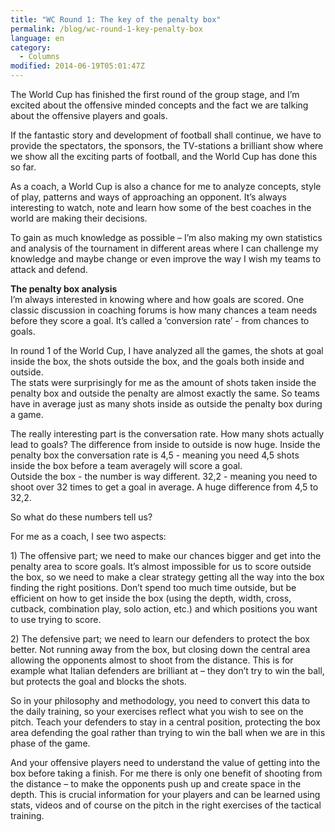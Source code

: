 ```yaml
---
title: "WC Round 1: The key of the penalty box"
permalink: /blog/wc-round-1-key-penalty-box
language: en
category:
  - Columns
modified: 2014-06-19T05:01:47Z
---
```


The World Cup has finished the first round of the group stage, and I’m excited about the offensive minded concepts and the fact we are talking about the offensive players and goals.

If the fantastic story and development of football shall continue, we have to provide the spectators, the sponsors, the TV-stations a brilliant show where we show all the exciting parts of football, and the World Cup has done this so far.

As a coach, a World Cup is also a chance for me to analyze concepts, style of play, patterns and ways of approaching an opponent. It’s always interesting to watch, note and learn how some of the best coaches in the world are making their decisions.

To gain as much knowledge as possible – I’m also making my own statistics and analysis of the tournament in different areas where I can challenge my knowledge and maybe change or even improve the way I wish my teams to attack and defend.

  
**The penalty box analysis**  
I’m always interested in knowing where and how goals are scored. One classic discussion in coaching forums is how many chances a team needs before they score a goal. It’s called a ‘conversion rate’ - from chances to goals.

In round 1 of the World Cup, I have analyzed all the games, the shots at goal inside the box, the shots outside the box, and the goals both inside and outside.  
The stats were surprisingly for me as the amount of shots taken inside the penalty box and outside the penalty are almost exactly the same. So teams have in average just as many shots inside as outside the penalty box during a game.

The really interesting part is the conversation rate. How many shots actually lead to goals? The difference from inside to outside is now huge. Inside the penalty box the conversation rate is 4,5 - meaning you need 4,5 shots inside the box before a team averagely will score a goal.  
Outside the box - the number is way different. 32,2 - meaning you need to shoot over 32 times to get a goal in average. A huge difference from 4,5 to 32,2.

So what do these numbers tell us?

For me as a coach, I see two aspects:

1\) The offensive part; we need to make our chances bigger and get into the penalty area to score goals. It’s almost impossible for us to score outside the box, so we need to make a clear strategy getting all the way into the box finding the right positions. Don’t spend too much time outside, but be efficient on how to get inside the box (using the depth, width, cross, cutback, combination play, solo action, etc.) and which positions you want to use trying to score.

2\) The defensive part; we need to learn our defenders to protect the box better. Not running away from the box, but closing down the central area allowing the opponents almost to shoot from the distance. This is for example what Italian defenders are brilliant at – they don’t try to win the ball, but protects the goal and blocks the shots.

So in your philosophy and methodology, you need to convert this data to the daily training, so your exercises reflect what you wish to see on the pitch. Teach your defenders to stay in a central position, protecting the box area defending the goal rather than trying to win the ball when we are in this phase of the game.

And your offensive players need to understand the value of getting into the box before taking a finish. For me there is only one benefit of shooting from the distance – to make the opponents push up and create space in the depth. This is crucial information for your players and can be learned using stats, videos and of course on the pitch in the right exercises of the tactical training.
